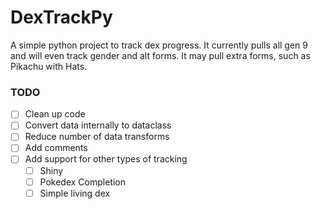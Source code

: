 # DexTrackPy
A simple python project to track dex progress. It currently pulls all gen 9 and will even track gender and alt forms. It may pull extra forms, such as Pikachu with Hats.

### TODO
- [ ] Clean up code
- [ ] Convert data internally to dataclass
- [ ] Reduce number of data transforms
- [ ] Add comments
- [ ] Add support for other types of tracking
  - [ ] Shiny
  - [ ] Pokedex Completion
  - [ ] Simple living dex
